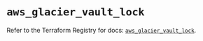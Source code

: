 # `aws_glacier_vault_lock`

Refer to the Terraform Registry for docs: [`aws_glacier_vault_lock`](https://registry.terraform.io/providers/hashicorp/aws/4.54.0/docs/resources/glacier_vault_lock).
